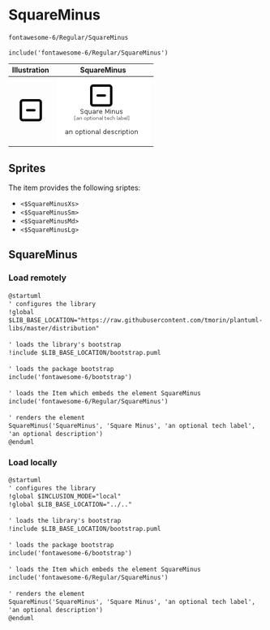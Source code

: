 # SquareMinus


```text
fontawesome-6/Regular/SquareMinus
```

```text
include('fontawesome-6/Regular/SquareMinus')
```



| Illustration | SquareMinus |
| :---: | :---: |
| ![illustration for Illustration](../../fontawesome-6/Regular/SquareMinus.png) | ![illustration for SquareMinus](../../fontawesome-6/Regular/SquareMinus.Local.png) |



## Sprites
The item provides the following sriptes:

- `<$SquareMinusXs>`
- `<$SquareMinusSm>`
- `<$SquareMinusMd>`
- `<$SquareMinusLg>`





## SquareMinus

### Load remotely
```plantuml
@startuml
' configures the library
!global $LIB_BASE_LOCATION="https://raw.githubusercontent.com/tmorin/plantuml-libs/master/distribution"

' loads the library's bootstrap
!include $LIB_BASE_LOCATION/bootstrap.puml

' loads the package bootstrap
include('fontawesome-6/bootstrap')

' loads the Item which embeds the element SquareMinus
include('fontawesome-6/Regular/SquareMinus')

' renders the element
SquareMinus('SquareMinus', 'Square Minus', 'an optional tech label', 'an optional description')
@enduml
```

### Load locally
```plantuml
@startuml
' configures the library
!global $INCLUSION_MODE="local"
!global $LIB_BASE_LOCATION="../.."

' loads the library's bootstrap
!include $LIB_BASE_LOCATION/bootstrap.puml

' loads the package bootstrap
include('fontawesome-6/bootstrap')

' loads the Item which embeds the element SquareMinus
include('fontawesome-6/Regular/SquareMinus')

' renders the element
SquareMinus('SquareMinus', 'Square Minus', 'an optional tech label', 'an optional description')
@enduml
```

